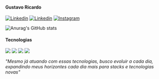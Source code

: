 #### Gustavo Ricardo

[![Linkedin](https://img.shields.io/badge/LinkedIn-151515?style=for-the-badge&logo=linkedin&logoColor=067AB7)](https://www.instagram.com/_gustavoricardo/)
[![Linkedin](https://img.shields.io/badge/Gmail-151515?style=for-the-badge&logo=gmail&logoColor=D14836)](gustavoricardodev@gmail.com)
[![Instagram](https://img.shields.io/badge/Instagram-151515?style=for-the-badge&logo=instagram&logoColor=E4405F)](https://www.instagram.com/_gustavoricardo/)

![Anurag's GitHub stats](https://github-readme-stats.vercel.app/api?username=gustavoricardodev&show_icons=true&icon_color=fff&theme=dark&locale=pt-br)

#### Tecnologias

[![](https://img.shields.io/badge/HTML5-151515?style=for-the-badge&logo=html5&logoColor=E34F26)]()
[![](https://img.shields.io/badge/CSS3-151515?style=for-the-badge&logo=css3&logoColor=1572B6)]()
[![](https://img.shields.io/badge/JavaScript-151515?style=for-the-badge&logo=javascript&logoColor=F7DF1E)]()
[![](	https://img.shields.io/badge/Vue.js-151515?style=for-the-badge&logo=vue.js&logoColor=4FC08D)]()

_"Mesmo já atuando com essas tecnologias, busco evoluir a cada dia, <br> expandindo meus horizontes cada dia mais para stacks e tecnologias novas"_
